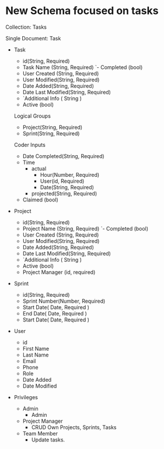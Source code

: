 # New Schema focused on tasks

Collection: Tasks

Single Document: Task

- Task
	- id(String, Required)
	- Task Name (String, Required)
	`- Completed (bool)
	- User Created (String, Required)
	- User Modified(String, Required)
	- Date Added(String, Required)
	- Date Last Modified(String, Required)
	- `Additional Info ( String )
	- Active (bool)

	Logical Groups
	- Project(String, Required)
	- Sprint(String, Required)

	Coder Inputs
	- Date Completed(String, Required)
	- Time
		- actual
			- Hour(Number, Required)
			- User(id, Required)
			- Date(String, Required)
		- projected(String, Required)
	- Claimed (bool)

- Project
	- id(String, Required)
	- Project Name (String, Required)
	`- Completed (bool)
	- User Created (String, Required)
	- User Modified(String, Required)
	- Date Added(String, Required)
	- Date Last Modified(String, Required)
	- `Additional Info ( String )
	- Active (bool)
	- Project Manager (id, required)

- Sprint
	- id(String, Required)
	- Sprint Number(Number, Required)
	- Start Date( Date, Required )
	- End Date( Date, Required )
	- Start Date( Date, Required )

- User
	- id
	- First Name
	- Last Name
	- Email
	- Phone
	- Role
	- Date Added
	- Date Modified

- Privileges
	- Admin
		- Admin
	- Project Manager
		- CRUD Own Projects, Sprints, Tasks
	- Team Member
		- Update tasks.
